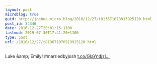 ```yaml
---
layout: post
microblog: true
guid: http://joshua.micro.blog/2016/12/27/t813671070913925120.html
post_id: 34346
date: 2016-12-27T20:01:15+1100
lastmod: 2019-07-30T17:41:20+1100
type: post
url: /2016/12/27/t813671070913925120.html
---
```

Luke &amp;amp; Emily! #marriedbyjosh [t.co/GIaYndjzI...](https://t.co/GIaYndjzIT)
